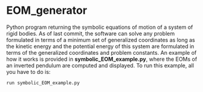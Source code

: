 # EOM_generator
Python program returning the symbolic equations of motion of a system of rigid bodies.
As of last commit, the software can solve any problem formulated in terms of a minimum
set of generalized coordinates as long as the kinetic energy and the potential 
energy of this system are formulated in terms of the generalized coordinates and problem constants.
An example of how it works is provided in **symbolic_EOM_example.py**, 
where the EOMs of an inverted pendulum are computed and displayed. 
To run this example, all you have to do is:

```
run symbolic_EOM_example.py
```

